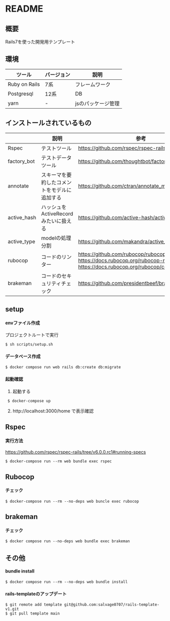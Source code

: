 # README

## 概要

Rails7を使った開発用テンプレート

## 環境

|ツール| バージョン| 説明|
|---|---|---|
|Ruby on Rails | 7系| フレームワーク|
|Postgresql| 12系| DB|
|yarn | -| jsのパッケージ管理|

## インストールされているもの
| | 説明| 参考|
|---|---|---|
|Rspec| テストツール| https://github.com/rspec/rspec-rails|
|factory_bot| テストデータツール|https://github.com/thoughtbot/factory_bot_rails|
|annotate| スキーマを要約したコメントをモデルに追加する| https://github.com/ctran/annotate_models|
|active_hash| ハッシュをActiveRecordみたいに扱える| https://github.com/active-hash/active_hash|
|active_type| modelの処理分割| https://github.com/makandra/active_type|
|rubocop| コードのリンター| https://github.com/rubocop/rubocop-rails <br> https://docs.rubocop.org/rubocop-rails/index.html <br> https://docs.rubocop.org/rubocop/compatibility.html|
|brakeman| コードのセキュリティチェック| https://github.com/presidentbeef/brakeman|

## setup

#### envファイル作成

プロジェクトルートで実行
```shell
$ sh scripts/setup.sh
```

#### データベース作成

```shell
$ docker compose run web rails db:create db:migrate
```

#### 起動確認

1. 起動する
```shell
 $ docker-compose up
```
2. http://localhost:3000/home で表示確認


## Rspec

#### 実行方法

https://github.com/rspec/rspec-rails/tree/v6.0.0.rc1#running-specs
```shell
$ docker-compose run --rm web bundle exec rspec
```

## Rubocop

#### チェック

```shell
$ docker-compose run --rm --no-deps web buncle exec rubocop
```

## brakeman

#### チェック

```shell
$ docker compose run --no-deps web bundle exec brakeman
```

## その他
#### bundle install

```shell
$ docker compose run --rm --no-deps web bundle install 
```

#### rails-templateのアップデート

```shell
$ git remote add template git@github.com:salvage0707/rails-template-v1.git
$ git pull template main
```
